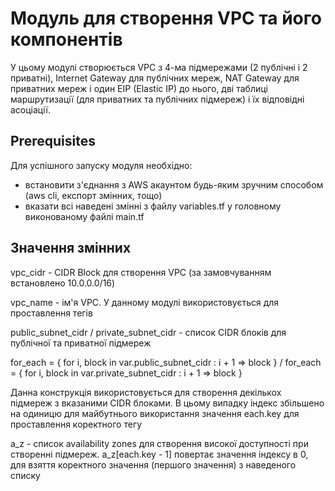 # Модуль для створення VPC та його компонентів
У цьому модулі створюється VPC з 4-ма підмережами (2 публічні і 2 приватні), Internet Gateway для публічних мереж, NAT Gateway для приватних мереж і один EIP (Elastic IP) до нього, дві таблиці маршрутизації (для приватних та публічних підмереж) і їх відповідні асоціації.
## Prerequisites
Для успішного запуску модуля необхідно:
* встановити з'єднання з AWS акаунтом будь-яким зручним способом (aws cli, експорт змінних, тощо)
* вказати всі наведені змінні з файлу variables.tf у головному виконованому файлі main.tf
## Значення змінних
vpc_cidr - CIDR Block для створення VPC (за замовчуванням встановлено 10.0.0.0/16)

vpc_name - ім'я VPC. У данному модулі використовується для проставлення тегів

public_subnet_cidr / private_subnet_cidr - список CIDR блоків для публічної та приватної підмереж

for_each                = { for i, block in var.public_subnet_cidr : i + 1 => block } / 
for_each          = { for i, block in var.private_subnet_cidr : i + 1 => block }

Данна конструкція використовується для створення декількох підмереж з вказаними CIDR блоками. В цьому випадку індекс збільшено на одиницю для майбутнього використання значення each.key для проставлення коректного тегу

a_z - список availability zones для створення високої доступності при створенні підмереж. a_z[each.key - 1] повертає значення індексу в 0, для взяття коректного значення (першого значення) з наведеного списку